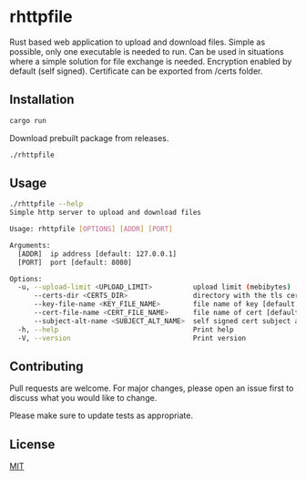 # rhttpfile

Rust based web application to upload and download files. Simple as possible, only one executable is needed to run. 
Can be used in situations where a simple solution for file exchange is needed. 
Encryption enabled by default (self signed). Certificate can be exported from /certs folder.

## Installation

```bash
cargo run
```

Download prebuilt package from releases.
```bash
./rhttpfile
```


## Usage

```bash
./rhttpfile --help
Simple http server to upload and download files

Usage: rhttpfile [OPTIONS] [ADDR] [PORT]

Arguments:
  [ADDR]  ip address [default: 127.0.0.1]
  [PORT]  port [default: 8080]

Options:
  -u, --upload-limit <UPLOAD_LIMIT>          upload limit (mebibytes) [default: 1000]
      --certs-dir <CERTS_DIR>                directory with the tls certificates [default: certs]
      --key-file-name <KEY_FILE_NAME>        file name of key [default: key.pem]
      --cert-file-name <CERT_FILE_NAME>      file name of cert [default: cert.pem]
      --subject-alt-name <SUBJECT_ALT_NAME>  self signed cert subject alt name [default: localhost]
  -h, --help                                 Print help
  -V, --version                              Print version

```

## Contributing

Pull requests are welcome. For major changes, please open an issue first
to discuss what you would like to change.

Please make sure to update tests as appropriate.

## License

[MIT](https://choosealicense.com/licenses/mit/)

